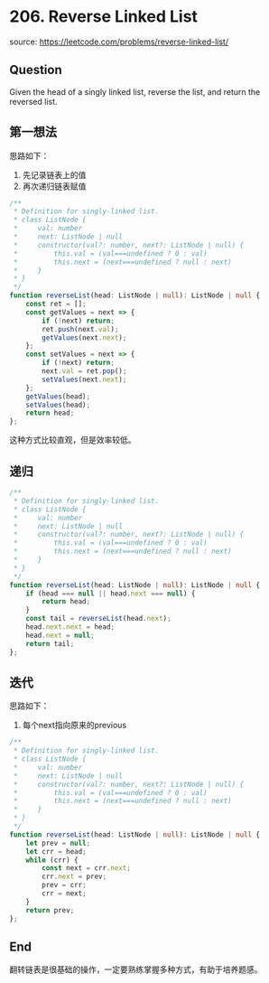# 206. Reverse Linked List

source: <https://leetcode.com/problems/reverse-linked-list/>

## Question

Given the head of a singly linked list, reverse the list, and return the reversed list.

## 第一想法

思路如下：

1. 先记录链表上的值
2. 再次递归链表赋值

```ts
/**
 * Definition for singly-linked list.
 * class ListNode {
 *     val: number
 *     next: ListNode | null
 *     constructor(val?: number, next?: ListNode | null) {
 *         this.val = (val===undefined ? 0 : val)
 *         this.next = (next===undefined ? null : next)
 *     }
 * }
 */
function reverseList(head: ListNode | null): ListNode | null {
    const ret = [];
    const getValues = next => {
        if (!next) return;
        ret.push(next.val);
        getValues(next.next);
    };
    const setValues = next => {
        if (!next) return;
        next.val = ret.pop();
        setValues(next.next);
    };
    getValues(head);
    setValues(head);
    return head;
};
```

这种方式比较直观，但是效率较低。

## 递归

```ts
/**
 * Definition for singly-linked list.
 * class ListNode {
 *     val: number
 *     next: ListNode | null
 *     constructor(val?: number, next?: ListNode | null) {
 *         this.val = (val===undefined ? 0 : val)
 *         this.next = (next===undefined ? null : next)
 *     }
 * }
 */
function reverseList(head: ListNode | null): ListNode | null {
    if (head === null || head.next === null) {
        return head;
    }
    const tail = reverseList(head.next);
    head.next.next = head;
    head.next = null;
    return tail;
};
```

## 迭代

思路如下：

1. 每个next指向原来的previous

```ts
/**
 * Definition for singly-linked list.
 * class ListNode {
 *     val: number
 *     next: ListNode | null
 *     constructor(val?: number, next?: ListNode | null) {
 *         this.val = (val===undefined ? 0 : val)
 *         this.next = (next===undefined ? null : next)
 *     }
 * }
 */
function reverseList(head: ListNode | null): ListNode | null {
    let prev = null;
    let crr = head;
    while (crr) {
        const next = crr.next;
        crr.next = prev;
        prev = crr;
        crr = next;
    }
    return prev;
};
```

## End

翻转链表是很基础的操作，一定要熟练掌握多种方式，有助于培养题感。
